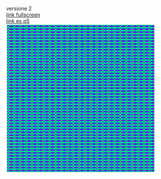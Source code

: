versione 2  
[link fullscreen](https://editor.p5js.org/benedettb/full/3kQMxqwTC)  
[link es p5](https://editor.p5js.org/benedettb/sketches/3kQMxqwTC)  
![immagine1](https://github.com/benedettb/archive/blob/master/benedettb/p5/esercizi/generatore%20pattern/generatore_pattern_2020_06_24/pattern2a.PNG)
